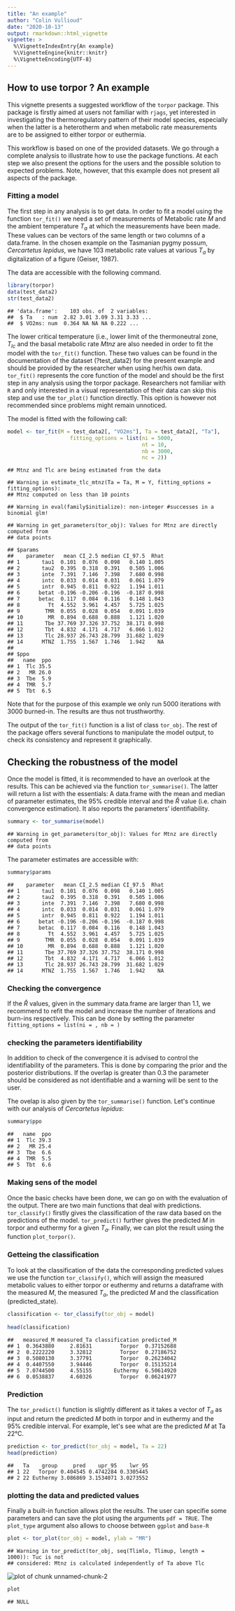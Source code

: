 ```yaml
---
title: "An example"
author: "Colin Vullioud"
date: "2020-10-13"
output: rmarkdown::html_vignette
vignette: >
  %\VignetteIndexEntry{An example}
  %\VignetteEngine{knitr::knitr}
  %\VignetteEncoding{UTF-8}
---
```


## How to use torpor ? An example

This vignette presents a suggested workflow of the `torpor` package. This package is firstly aimed at users not familiar with `rjags`, yet interested in investigating the thermoregulatory pattern of their model species, especially when the latter is a heterotherm and when metabolic rate measurements are to be assigned to either torpor or euthermia.

This workflow is based on one of the provided datasets. We go through a complete analysis to illustrate how to use the package functions. At each step we also present the options for the users and the possible solution to expected problems. Note, however, that this example does not present all aspects of the package. 

### Fitting a model  
The first step in any analysis is to get data. In order to fit a model using the function `tor_fit()` we need a set of measurements of Metabolic rate $M$ and the ambient temperature $T_a$ at which the measurements have been made. These values can be vectors of the same length or two columns of a data.frame. In the chosen example on the Tasmanian pygmy possum, *Cercartetus lepidus*, we have 103 metabolic rate values at various $T_a$ by digitalization of a figure (Geiser, 1987).

The data are accessible with the following command. 


```r
library(torpor)
data(test_data2)
str(test_data2)
```

```
## 'data.frame':	103 obs. of  2 variables:
##  $ Ta   : num  2.82 3.01 3.09 3.31 3.33 ...
##  $ VO2ms: num  0.364 NA NA NA 0.222 ...
```

The lower critical temperature (i.e., lower limit of the thermoneutral zone, $T_{lc}$ and the basal metabolic rate $Mtnz$ are also needed in order to fit the model with the `tor_fit()` function. These two values can be found in the documentation of the dataset (?test_data2) for the present example and should be provided by the researcher when using her/his own data. 
`tor_fit()` represents the core function of the model and should be the first step in any analysis using the torpor package. Researchers not familiar with `R` and only interested in a visual representation of their data can skip this step and use the `tor_plot()` function directly. This option is however not recommended since problems might remain unnoticed. 

The model is fitted with the following call: 


```r
model <- tor_fit(M = test_data2[, "VO2ms"], Ta = test_data2[, "Ta"],
                    fitting_options = list(ni = 5000,
                                           nt = 10,
                                           nb = 3000,
                                           nc = 2))
```

```
## Mtnz and Tlc are being estimated from the data
```

```
## Warning in estimate_tlc_mtnz(Ta = Ta, M = Y, fitting_options = fitting_options):
## Mtnz computed on less than 10 points
```

```
## Warning in eval(family$initialize): non-integer #successes in a binomial glm!
```

```
## Warning in get_parameters(tor_obj): Values for Mtnz are directly computed from
## data points
```

```
## $params
##    parameter   mean CI_2.5 median CI_97.5  Rhat
## 1       tau1  0.101  0.076  0.098   0.140 1.005
## 2       tau2  0.395  0.318  0.391   0.505 1.006
## 3       inte  7.391  7.146  7.398   7.680 0.998
## 4       intc  0.033  0.014  0.031   0.061 1.079
## 5       intr  0.945  0.811  0.922   1.194 1.011
## 6      betat -0.196 -0.206 -0.196  -0.187 0.998
## 7      betac  0.117  0.084  0.116   0.148 1.043
## 8         Tt  4.552  3.961  4.457   5.725 1.025
## 9        TMR  0.055  0.028  0.054   0.091 1.039
## 10        MR  0.894  0.688  0.888   1.121 1.020
## 11       Tbe 37.769 37.326 37.752  38.171 0.998
## 12       Tbt  4.832  4.171  4.717   6.066 1.012
## 13       Tlc 28.937 26.743 28.799  31.682 1.029
## 14      MTNZ  1.755  1.567  1.746   1.942    NA
## 
## $ppo
##   name  ppo
## 1  Tlc 35.5
## 2   MR 26.0
## 3  Tbe  5.9
## 4  TMR  5.7
## 5  Tbt  6.5
```
Note that for the purpose of this example we only run 5000 iterations with 3000 
burned-in. The results are thus not trusthworthy.

The output of the `tor_fit()` function is a list of class `tor_obj`. The rest of the package offers several functions to manipulate the model output, to check its consistency and represent it graphically.

## Checking the robustness of the model 

Once the model is fitted, it is recommended to have an overlook at the results. This can be achieved via the function `tor_summarise()`. The latter will return a list with the essentials: A data.frame with the mean and median of parameter estimates, the 95% credible interval and the $\hat{R}$ value (i.e. chain convergence estimation). It also reports the parameters’ identifiability. 


```r
summary <- tor_summarise(model)
```

```
## Warning in get_parameters(tor_obj): Values for Mtnz are directly computed from
## data points
```

The parameter estimates are accessible with: 


```r
summary$params
```

```
##    parameter   mean CI_2.5 median CI_97.5  Rhat
## 1       tau1  0.101  0.076  0.098   0.140 1.005
## 2       tau2  0.395  0.318  0.391   0.505 1.006
## 3       inte  7.391  7.146  7.398   7.680 0.998
## 4       intc  0.033  0.014  0.031   0.061 1.079
## 5       intr  0.945  0.811  0.922   1.194 1.011
## 6      betat -0.196 -0.206 -0.196  -0.187 0.998
## 7      betac  0.117  0.084  0.116   0.148 1.043
## 8         Tt  4.552  3.961  4.457   5.725 1.025
## 9        TMR  0.055  0.028  0.054   0.091 1.039
## 10        MR  0.894  0.688  0.888   1.121 1.020
## 11       Tbe 37.769 37.326 37.752  38.171 0.998
## 12       Tbt  4.832  4.171  4.717   6.066 1.012
## 13       Tlc 28.937 26.743 28.799  31.682 1.029
## 14      MTNZ  1.755  1.567  1.746   1.942    NA
```

### Checking the convergence
If the $\hat{R}$ values, given in the summary data.frame are larger than 1.1, we recommend to refit the model and increase the number of iterations and burn-ins respectively. This can be done by setting the parameter `fitting_options = list(ni = , nb = )`

### checking the parameters identifiability 
In addition to check of the convergence it is advised to control the identifiability of the parameters. This is done by comparing the prior and the posterior distributions. If the overlap is greater than 0.3 the parameter should be considered as not identifiable and a warning will be sent to the user. 

The ovelap is also given by the `tor_summarise()` function. Let's continue with our analysis of *Cercartetus lepidus*: 


```r
summary$ppo
```

```
##   name  ppo
## 1  Tlc 39.3
## 2   MR 25.4
## 3  Tbe  6.6
## 4  TMR  5.5
## 5  Tbt  6.6
```

### Making sens of the model 

Once the basic checks have been done, we can go on with the evaluation of the output. There are two main functions that deal with predictions. `tor_classify()` firstly gives the classification of the raw data based on the predictions of the model. `tor_predict()` further gives the predicted $M$ in torpor and euthermy for a given $T_a$. Finally, we can plot the result using the function `plot_torpor()`.


### Getteing the classification 

To look at the classification of the data the corresponding predicted values we use the function `tor_classify()`, which will assign the measured metabolic values to either torpor or euthermy and returns a dataframe with the measured $M$, the measured $T_a$, the predicted $M$ and the classification (predicted_state).


```r
classification <- tor_classify(tor_obj = model)
 
head(classification)
```

```
##   measured_M measured_Ta classification predicted_M
## 1  0.3643880     2.81631         Torpor  0.37152688
## 2  0.2222220     3.32812         Torpor  0.27186752
## 3  0.5080130     3.37791         Torpor  0.26234042
## 4  0.4407550     3.94446         Torpor  0.15135214
## 5  7.0744500     4.55155       Euthermy  6.50614920
## 6  0.0538837     4.60326         Torpor  0.06241977
```



### Prediction 
The `tor_predict()` function is slightly different as it takes a vector of $T_a$ as input and return the predicted $M$ both in torpor and in euthermy and the 95% credible interval. For example, let's see what are the predicted $M$ at Ta 22°C. 


```r
prediction <- tor_predict(tor_obj = model, Ta = 22)
head(prediction)
```

```
##   Ta    group     pred    upr_95    lwr_95
## 1 22   Torpor 0.404545 0.4742284 0.3305445
## 2 22 Euthermy 3.086869 3.1534071 3.0273552
```

### plotting the data and predicted values 

Finally a built-in function allows plot the results. The user can specifie some parameters and can save the plot using the arguments `pdf = TRUE`. The `plot_type` argument also allows to choose between `ggplot` and `base-R`


```r
plot <- tor_plot(tor_obj = model, ylab = "MR")
```

```
## Warning in tor_predict(tor_obj, seq(Tlimlo, Tlimup, length = 1000)): Tuc is not
## considered: Mtnz is calculated independently of Ta above Tlc
```

![plot of chunk unnamed-chunk-2](figure/unnamed-chunk-2-1.png)

```r
plot 
```

```
## NULL
```





